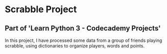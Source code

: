 # Scrabble Project

## Part of 'Learn Python 3 - Codecademy Projects'

In this project, I have processed some data from a group of friends playing scrabble, using dictionaries to organize players, words and points.

